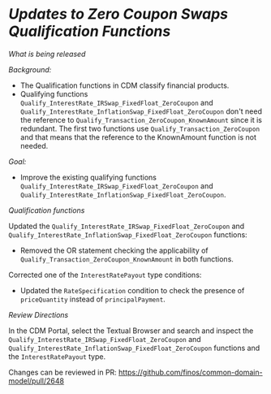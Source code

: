 # *Updates to Zero Coupon Swaps Qualification Functions*

_What is being released_

_Background:_
- The Qualification functions in CDM classify financial products.
- Qualifying functions `Qualify_InterestRate_IRSwap_FixedFloat_ZeroCoupon` and `Qualify_InterestRate_InflationSwap_FixedFloat_ZeroCoupon` don't need the reference to `Qualify_Transaction_ZeroCoupon_KnownAmount` since it is redundant. The first two functions use `Qualify_Transaction_ZeroCoupon` and that means that the reference to the KnownAmount function is not needed.

_Goal:_
- Improve the existing qualifying functions `Qualify_InterestRate_IRSwap_FixedFloat_ZeroCoupon` and `Qualify_InterestRate_InflationSwap_FixedFloat_ZeroCoupon`.

_Qualification functions_

Updated the `Qualify_InterestRate_IRSwap_FixedFloat_ZeroCoupon` and `Qualify_InterestRate_InflationSwap_FixedFloat_ZeroCoupon` functions:

- Removed the OR statement checking the applicability of `Qualify_Transaction_ZeroCoupon_KnownAmount` in both functions.

Corrected one of the `InterestRatePayout` type conditions:
- Updated the `RateSpecification` condition to check the presence of `priceQuantity` instead of `principalPayment`.


_Review Directions_

In the CDM Portal, select the Textual Browser and search and inspect the `Qualify_InterestRate_IRSwap_FixedFloat_ZeroCoupon` and `Qualify_InterestRate_InflationSwap_FixedFloat_ZeroCoupon` functions and the `InterestRatePayout` type.

Changes can be reviewed in PR: https://github.com/finos/common-domain-model/pull/2648
